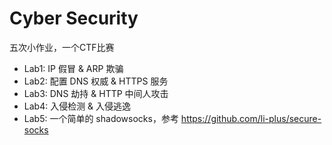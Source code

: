 #  Cyber Security

五次小作业，一个CTF比赛

+ Lab1: IP 假冒 & ARP 欺骗
+ Lab2: 配置 DNS 权威 & HTTPS 服务
+ Lab3: DNS 劫持 & HTTP 中间人攻击
+ Lab4: 入侵检测 & 入侵逃逸
+ Lab5: 一个简单的 shadowsocks，参考 https://github.com/li-plus/secure-socks
